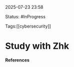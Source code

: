 
2025-07-23 23:58

Status: #InProgress 

Tags:[[cybersecurity]]

# Study with Zhk





#### References

